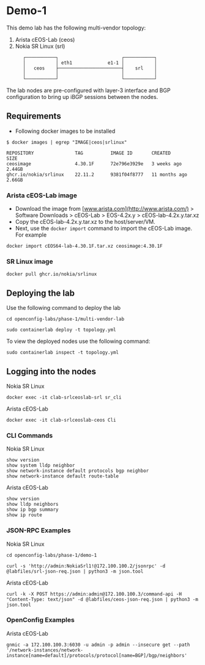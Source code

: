 # Demo-1

This demo lab has the following multi-vendor topology:

1. Arista cEOS-Lab (ceos)
2. Nokia SR Linux (srl)

```shell
      ┌───────────┐                       ┌───────────┐
      │           │ eth1             e1-1 │           │
      │   ceos    ├───────────────────────┤    srl    │
      │           │                       │           │
      └───────────┘                       └───────────┘
```

The lab nodes are pre-configured with layer-3 interface and BGP configuration to bring up iBGP sessions between the nodes.

## Requirements

* Following docker images to be installed

```shell
$ docker images | egrep "IMAGE|ceos|srlinux"

REPOSITORY               TAG          IMAGE ID       CREATED         SIZE
ceosimage                4.30.1F      72e796e3929e   3 weeks ago     2.44GB
ghcr.io/nokia/srlinux    22.11.2      9381f04f8777   11 months ago   2.66GB
```

### Arista cEOS-Lab image

* Download the image from [www.arista.com](http://www.arista.com/) > Software Downloads > cEOS-Lab > EOS-4.2x.y > cEOS-lab-4.2x.y.tar.xz
* Copy the cEOS-lab-4.2x.y.tar.xz to the host/server/VM.
* Next, use the `docker import` command to import the cEOS-Lab image. For example

```shell
docker import cEOS64-lab-4.30.1F.tar.xz ceosimage:4.30.1F
```

### SR Linux image

```shell
docker pull ghcr.io/nokia/srlinux
```

## Deploying the lab

Use the following command to deploy the lab

```shell
cd openconfig-labs/phase-1/multi-vendor-lab

sudo containerlab deploy -t topology.yml
```

To view the deployed nodes use the following command:

```shell
sudo containerlab inspect -t topology.yml
```

## Logging into the nodes

Nokia SR Linux

```shell
docker exec -it clab-srlceoslab-srl sr_cli 
```

Arista cEOS-Lab

```shell
docker exec -it clab-srlceoslab-ceos Cli
```

### CLI Commands

Nokia SR Linux

```shell
show version
show system lldp neighbor
show network-instance default protocols bgp neighbor
show network-instance default route-table
```

Arista cEOS-Lab

```shell
show version
show lldp neighbors
show ip bgp summary
show ip route
```

### JSON-RPC Examples

Nokia SR Linux

```shell
cd openconfig-labs/phase-1/demo-1

curl -s 'http://admin:NokiaSrl1!@172.100.100.2/jsonrpc' -d @labfiles/srl-json-req.json | python3 -m json.tool
```

Arista cEOS-Lab

```shell
curl -k -X POST https://admin:admin@172.100.100.3/command-api -H "Content-Type: text/json" -d @labfiles/ceos-json-req.json | python3 -m json.tool
```

### OpenConfig Examples

Arista cEOS-Lab

```shell
gnmic -a 172.100.100.3:6030 -u admin -p admin --insecure get --path '/network-instances/network-instance[name=default]/protocols/protocol[name=BGP]/bgp/neighbors'
```

